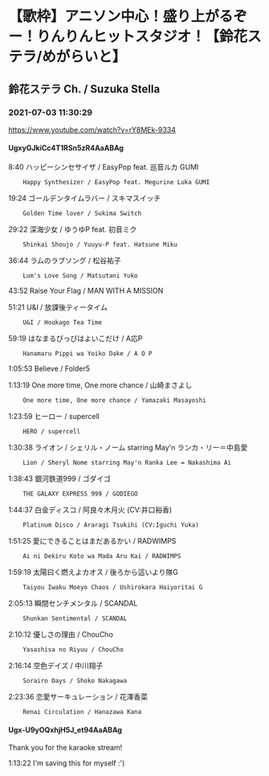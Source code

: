 # 【歌枠】アニソン中心！盛り上がるぞー！りんりんヒットスタジオ！【鈴花ステラ/めがらいと】

## 鈴花ステラ Ch. / Suzuka Stella

### 2021-07-03 11:30:29

https://www.youtube.com/watch?v=rY8MEk-9334

#### UgxyGJkiCc4T1RSn5zR4AaABAg

8:40	ハッピーシンセサイザ / EasyPop feat. 巡音ルカ GUMI

		Happy Synthesizer / EasyPop feat. Megurine Luka GUMI



19:24	ゴールデンタイムラバー / スキマスイッチ

		Golden Time lover / Sukima Switch



29:22	深海少女 / ゆうゆP feat. 初音ミク

		Shinkai Shoujo / Yuuyu-P feat. Hatsune Miku



36:44	ラムのラブソング / 松谷祐子

		Lum's Love Song / Matsutani Yuko



43:52	Raise Your Flag / MAN WITH A MISSION



51:21	U&I / 放課後ティータイム

		U&I / Houkago Tea Time



59:19	はなまるぴっぴはよいこだけ / A応P

		Hanamaru Pippi wa Yoiko Dake / A O P



1:05:53	Believe / Folder5



1:13:19	One more time, One more chance / 山崎まさよし

		One more time, One more chance / Yamazaki Masayoshi



1:23:59	ヒーロー / supercell

		HERO / supercell



1:30:38	ライオン / シェリル・ノーム starring May'n ランカ・リー＝中島愛

		Lion / Sheryl Nome starring May'n Ranka Lee = Nakashima Ai



1:38:43	銀河鉄道999 / ゴダイゴ

		THE GALAXY EXPRESS 999 / GODIEGO



1:44:37	白金ディスコ / 阿良々木月火 (CV:井口裕香)

		Platinum Disco / Araragi Tsukihi (CV:Iguchi Yuka)



1:51:25	愛にできることはまだあるかい / RADWIMPS

		Ai ni Dekiru Koto wa Mada Aru Kai / RADWIMPS



1:59:19	太陽曰く燃えよカオス / 後ろから這いより隊G

		Taiyou Iwaku Moeyo Chaos / Ushirokara Haiyoritai G



2:05:13	瞬間センチメンタル / SCANDAL

		Shunkan Sentimental / SCANDAL



2:10:12	優しさの理由 / ChouCho

		Yasashisa no Riyuu / ChouCho



2:16:14	空色デイズ / 中川翔子

		Sorairo Days / Shoko Nakagawa



2:23:36	恋愛サーキュレーション / 花澤香菜

		Renai Circulation / Hanazawa Kana



#### Ugx-U9yOQxhjH5J_et94AaABAg

Thank you for the karaoke stream! 



1:13:22 I'm saving this for myself :')

